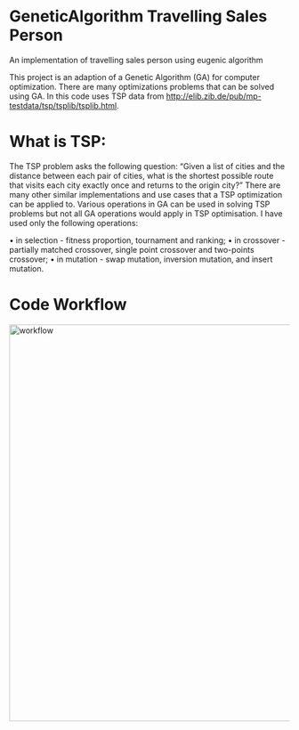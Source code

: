 # GeneticAlgorithm Travelling Sales Person
An implementation of travelling sales person using eugenic algorithm

This project is an adaption of a Genetic Algorithm (GA) for computer optimization. There are many optimizations problems that can be solved using GA. In this code uses TSP data from http://elib.zib.de/pub/mp-testdata/tsp/tsplib/tsplib.html.  

# What is TSP:

The TSP problem asks the following question: “Given a list of cities and the distance between each pair of cities, what is the shortest possible route that visits each city exactly once and returns to the origin city?” There are many other similar implementations and use cases that a TSP optimization can be applied to. Various operations in GA can be used in solving TSP problems but not all GA operations would apply in TSP optimisation. I have used only the following operations: 

•	in selection - fitness proportion, tournament and ranking; 
•	in crossover - partially matched crossover, single point crossover and two-points crossover;
•	in mutation - swap mutation, inversion mutation, and insert mutation. 

# Code Workflow
<img width="713" alt="workflow" src="https://user-images.githubusercontent.com/1595062/170859491-394ae557-b4ae-4a6a-8e20-6ab0d307e7bb.png">
